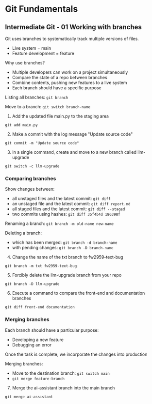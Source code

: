 # Git Fundamentals

## Intermediate Git - 01 Working with branches

Git uses branches to systematically track multiple versions of files.

- Live system = main
- Feature development = feature

Why use branches?
- Multiple developers can work on a project simultaneously
- Compare the state of a repo between branches
- Combine contents, pushing new features to a live system
- Each branch should have a specific purpose

Listing all branches: `git branch`

Move to a branch: `git switch branch-name`

1) Add the updated file main.py to the staging area

```
git add main.py
```

2) Make a commit with the log message "Update source code"

```
git commit -m "Update source code"
```

3) In a single command, create and move to a new branch called llm-upgrade

```
git switch -c llm-upgrade
```

### Comparing branches

Show changes between:
- all unstaged files and the latest commit: `git diff`
- an unstaged file and the latest commit: `git diff report.md`
- all staged files and the latest commit: `git diff --staged`
- two commits using hashes: `git diff 35f4b4d 186398f`

Renaming a branch: `git branch -m old-name new-name`

Deleting a branch:
- which has been merged: `git branch -d branch-name`
- with pending changes: `git branch -D branch-name`

4) Change the name of the txt branch to fw2959-text-bug

```
git branch -m txt fw2959-text-bug
```

5) Forcibly delete the llm-upgrade branch from your repo

```
git branch -D llm-upgrade
```

6) Execute a command to compare the front-end and documentation branches

```
git diff front-end documentation
```

### Merging branches

Each branch should have a particular purpose:
- Developing a new feature
- Debugging an error

Once the task is complete, we incorporate the changes into production

Merging branches:
- Move to the destination branch: `git switch main`
- `git merge feature-branch`

7) Merge the ai-assistant branch into the main branch

```
git merge ai-assistant
```